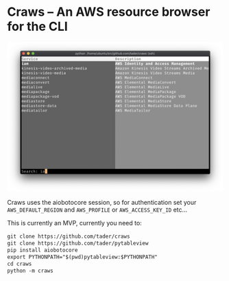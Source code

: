 # Craws – An AWS resource browser for the CLI

![](doc/search_services.png)

Craws uses the aiobotocore session, so for authentication set your `AWS_DEFAULT_REGION` and `AWS_PROFILE` or `AWS_ACCESS_KEY_ID` etc...

This is currently an MVP, currently you need to:

```
git clone https://github.com/tader/craws
git clone https://github.com/tader/pytableview
pip install aiobotocore
export PYTHONPATH="$(pwd)pytableview:$PYTHONPATH"
cd craws
python -m craws
```
